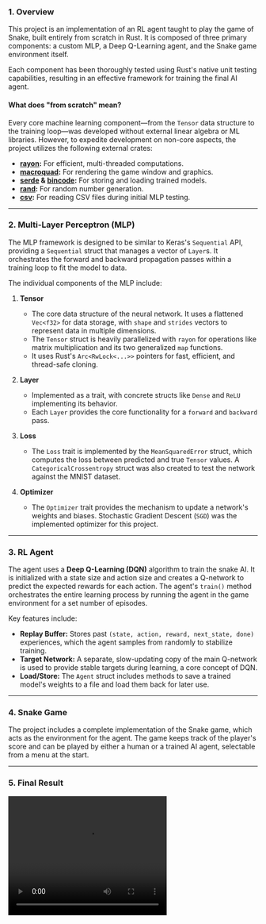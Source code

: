 ### 1. Overview

This project is an implementation of an RL agent taught to play the game of Snake, built entirely from scratch in Rust. It is composed of three primary components: a custom MLP, a Deep Q-Learning agent, and the Snake game environment itself.

Each component has been thoroughly tested using Rust's native unit testing capabilities, resulting in an effective framework for training the final AI agent.

#### What does "from scratch" mean?

Every core machine learning component—from the `Tensor` data structure to the training loop—was developed without external linear algebra or ML libraries. However, to expedite development on non-core aspects, the project utilizes the following external crates:

* **[rayon](https://docs.rs/rayon/latest/rayon/):** For efficient, multi-threaded computations.
* **[macroquad](https://macroquad.rs/):** For rendering the game window and graphics.
* **[serde](https://serde.rs/) & [bincode](https://docs.rs/bincode/latest/bincode/):** For storing and loading trained models.
* **[rand](https://docs.rs/rand/latest/rand/):** For random number generation.
* **[csv](https://docs.rs/csv/latest/csv/):** For reading CSV files during initial MLP testing.

---

### 2. Multi-Layer Perceptron (MLP)

The MLP framework is designed to be similar to Keras's `Sequential` API, providing a `Sequential` struct that manages a vector of `Layer`s. It orchestrates the forward and backward propagation passes within a training loop to fit the model to data.

The individual components of the MLP include:

1.  **Tensor**
    * The core data structure of the neural network. It uses a flattened `Vec<f32>` for data storage, with `shape` and `strides` vectors to represent data in multiple dimensions.
    * The `Tensor` struct is heavily parallelized with `rayon` for operations like matrix multiplication and its two generalized `map` functions.
    * It uses Rust's `Arc<RwLock<...>>` pointers for fast, efficient, and thread-safe cloning.

2.  **Layer**
    * Implemented as a trait, with concrete structs like `Dense` and `ReLU` implementing its behavior.
    * Each `Layer` provides the core functionality for a `forward` and `backward` pass.

3.  **Loss**
    * The `Loss` trait is implemented by the `MeanSquaredError` struct, which computes the loss between predicted and true `Tensor` values. A `CategoricalCrossentropy` struct was also created to test the network against the MNIST dataset.

4.  **Optimizer**
    * The `Optimizer` trait provides the mechanism to update a network's weights and biases. Stochastic Gradient Descent (`SGD`) was the implemented optimizer for this project.

---

### 3. RL Agent

The agent uses a **Deep Q-Learning (DQN)** algorithm to train the snake AI. It is initialized with a state size and action size and creates a Q-network to predict the expected rewards for each action. The agent's `train()` method orchestrates the entire learning process by running the agent in the game environment for a set number of episodes.

Key features include:

* **Replay Buffer:** Stores past `(state, action, reward, next_state, done)` experiences, which the agent samples from randomly to stabilize training.
* **Target Network:** A separate, slow-updating copy of the main Q-network is used to provide stable targets during learning, a core concept of DQN.
* **Load/Store:** The `Agent` struct includes methods to save a trained model's weights to a file and load them back for later use.

---

### 4. Snake Game

The project includes a complete implementation of the Snake game, which acts as the environment for the agent. The game keeps track of the player's score and can be played by either a human or a trained AI agent, selectable from a menu at the start.

---

### 5. Final Result

<video width="320" height="240" controls>
  <source src="snake_ai_demo.mp4" type="video/mp4">
</video>